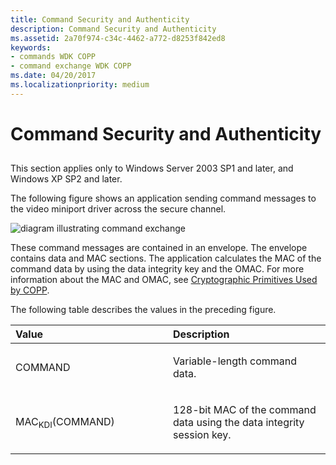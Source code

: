 ```yaml
---
title: Command Security and Authenticity
description: Command Security and Authenticity
ms.assetid: 2a70f974-c34c-4462-a772-d8253f842ed8
keywords:
- commands WDK COPP
- command exchange WDK COPP
ms.date: 04/20/2017
ms.localizationpriority: medium
---
```


# Command Security and Authenticity


## <span id="ddk_command_security_and_authenticity_gg"></span><span id="DDK_COMMAND_SECURITY_AND_AUTHENTICITY_GG"></span>


This section applies only to Windows Server 2003 SP1 and later, and Windows XP SP2 and later.

The following figure shows an application sending command messages to the video miniport driver across the secure channel.

![diagram illustrating command exchange](images/coppcmnd.png)

These command messages are contained in an envelope. The envelope contains data and MAC sections. The application calculates the MAC of the command data by using the data integrity key and the OMAC. For more information about the MAC and OMAC, see [Cryptographic Primitives Used by COPP](cryptographic-primitives-used-by-copp.md).

The following table describes the values in the preceding figure.

<table>
<colgroup>
<col width="50%" />
<col width="50%" />
</colgroup>
<thead>
<tr class="header">
<th align="left">Value</th>
<th align="left">Description</th>
</tr>
</thead>
<tbody>
<tr class="odd">
<td align="left"><p>COMMAND</p></td>
<td align="left"><p>Variable-length command data.</p></td>
</tr>
<tr class="even">
<td align="left"><p>MAC<sub>KDI</sub>(COMMAND)</p></td>
<td align="left"><p>128-bit MAC of the command data using the data integrity session key.</p></td>
</tr>
</tbody>
</table>

 

 

 





